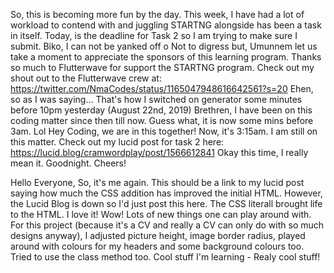 So, this is becoming more fun by the day.
This week, I have had a lot of workload to contend with and juggling STARTNG alongside has been a task in itself.
Today, is the deadline for Task 2 so I am trying to make sure I submit.
Biko, I can not be yanked off o
Not to digress but, Umunnem let us take a moment to appreciate the sponsors of this learning program.
Thanks so much to Flutterwave for support the STARTNG program.
Check out my shout out to the Flutterwave crew at: https://twitter.com/NmaCodes/status/1165047948616642561?s=20 
Ehen, so as I was saying...
That's how I switched on generator some minutes before 10pm yesterday (August 22nd, 2019)
Brethren, I have been on this coding matter since then till now.
Guess what, it is now some mins before 3am.
Lol
Hey Coding, we are in this together!
Now, it's 3:15am. I am still on this matter.
Check out my lucid post for task 2 here: https://lucid.blog/cramwordplay/post/1566612841 
Okay this time, I really mean it. Goodnight.
Cheers!

Hello Everyone,
So, it's me again.
This should be a link to my lucid post saying how much the CSS addition has improved the initial HTML.
However, the Lucid Blog is down so I'd just post this here.
The CSS literall brought life to the HTML. I love it!
Wow! Lots of new things one can play around with.
For this project (because it's a CV and really a CV can only do with so much designs anyway), I adjusted picture height, image border radius, played around with colours for my headers and some background colours too. Tried to use the class method too.
Cool stuff I'm learning - Realy cool stuff!
